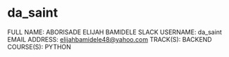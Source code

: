 # da_saint
FULL NAME: ABORISADE ELIJAH BAMIDELE
SLACK USERNAME: da_saint
EMAIL ADDRESS: elijahbamidele48@yahoo.com
TRACK(S): BACKEND
COURSE(S): PYTHON
